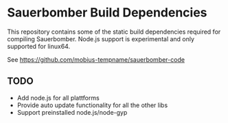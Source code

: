 # Sauerbomber Build Dependencies

This repository contains some of the static build dependencies required for compiling Sauerbomber.
Node.js support is experimental and only supported for linux64.

See https://github.com/mobius-tempname/sauerbomber-code

## TODO

* Add node.js for all plattforms
* Provide auto update functionality for all the other libs
* Support preinstalled node.js/node-gyp
